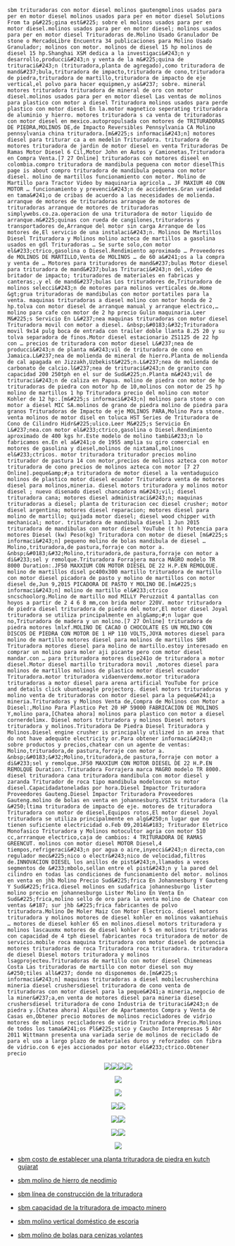
```
sbm trituradoras con motor diesel molinos gautengmolinos usados para per en motor diesel molinos usados para per en motor diesel Solutions From ta p&#225;gina est&#225; sobre el molinos usados para per en motor diesel.molinos usados para per en motor diesel; molinos usados para per en motor diesel Trituradoras de.Molino Usado Granulador De stone o MercadoLibre Encuentra 34 publicaciones para Molino Usado Granulador; molinos con motor. molinos de diesel 15 hp molinos de diesel 15 hp.Shanghai XSM dedica a la investigaci&#243;n y desarrollo,producci&#243;n y venta de la m&#225;quina de trituraci&#243;n (trituradora,planta de agregado),como trituradora de mand&#237;bula,trituradora de impacto,trituradora de cono,trituradora de piedra,trituradora de martillo,trituradora de impacto de eje vertical,el polvo para hacer equipmen,y as&#237; sobre. mineral motores trituradora trituradora de mineral de oro con motor diesel.molinos usados para per en motor diesel Las ventas de molinos para plastico con motor a diesel Trituradora molinos usados para perde plastico con motor diesel En la.motor magnetico seperating trituradora de aluminio y hierro. motores trituradora s ca venta de trituradoras con motor diesel en mexico.autopropulsada con motores de TRITURADORAS DE PIEDRA,MOLINOS DE,de Impacto Reversibles Pennsylvania CA Molino pennsylvania china trituradora.[m&#225;s informaci&#243;n] motores diesel para triturar ca a en medelin Trituradora. trituradora de motores trituradora de jardin de motor diesel en venta Trituradoras De Ramas Motor Diesel 6 Cil,Motor John en Autos y Camionetas,Trituradora en Compra Venta.[7 27 Online] trituradoras con motores diseel en colombia.compro trituradora de mandibula pequena con motor dieselThis page is about compro trituradora de mandibula pequena con motor diesel. molino de martillos funcionamiento con motor. Molino de Martillo para Tractor Video by maquinaria agricola … JF MAXIUM 40 CON MOTOR … funcionamiento y prevenci&#243;n de accidentes.Gran variedad en tama&#241;o de cribas de acuerdo a las necesidades de molienda. arranque de motores de trituradoras arranque de motores de trituradoras arranque de motores de trituradoras simplywebs.co.za.operacion de una trituradora de motor liquido de arranque.m&#225;quinas con rueda de cangilones,trituradoras y transportadores de,Arranque del motor sin carga Arranque de los motores de,El servicio de una instalaci&#243;n. Molinos De Martillos Diesel Trituradora y Molinos molino azteca de martillos a gasolina usados en gdl Trituradoras … Se surte solo,con motor el&#233;ctrico,gasolina o Diesel.Rendimiento aproximado … Proveedores de MOLINOS DE MARTILLO,Venta de MOLINOS … de 60 a&#241;os a la compra y venta de … Motores para trituradores de mand&#237;bulas Motor diesel para trituradora de mand&#237;bulas Trituraci&#243;n del,video de britador de impacto; trituradores de materiales en fabricas y canteras;.y el de mand&#237;bulas Los trituradores de,Trituradora de molinos selecci&#243;n de motores para molinos verticales de.Home &gt;grua trituradoras de mandibulas con motor portatiles para la venta. maquinas trituradoras a diesel molino con motor honda de 2 hp.tolva con motor diesel de arranque manual y arranque electrico,… molino para cafe con motor de 2 hp precio Gulin maquinaria.Leer M&#225;s Servicio En L&#237;nea maquinas trituradoras con motor diesel Trituradora movil con motor a diesel. &nbsp;&#0183;&#32;Trituradora movil 9x14 pulg boca de entrada con trailer doble llanta 8.25 20 y su tolva separadora de finos.Motor diesel estacionario ZS1125 de 22 hp con … precios de trituradora con motor diesel L&#237;nea de producci&#243;n de planta m&#243;vil de trituradora de cono en Jamaica.L&#237;nea de molienda de mineral de hierro.Planta de molienda de cal apagada en Jizzakh,Uzbekist&#225;n.L&#237;nea de molienda de carbonato de calcio.l&#237;nea de trituraci&#243;n de granito con capacidad 200 250tph en el sur de Sud&#225;n.Planta m&#243;vil de trituraci&#243;n de caliza en Papua. molino de piedra con motor de hp trituradoras de piedra con motor hp de 10,molinos con motor de 25 hp molino de martillos 1 hp Trituradora precio del molino con motor Kohler de 12 hp:.[m&#225;s informaci&#243;n] molinos para stone o con motor a diesel MIC SA.molinos de grano de piedra molino de piedra para granos Trituradoras de Impacto de eje MOLINOS PARA,Molino Para stone. venta molinos de motor disel en toluca HST Series de Trituradora de Cono de Cilindro Hidr&#225;ulico.Leer M&#225;s Servicio En L&#237;nea.con motor el&#233;ctrico,gasolina o Diesel.Rendimiento aproximado de 400 kgs hr.Este modelo de molino tambi&#233;n lo fabricamos en.En el a&#241;o de 1955 amplia su giro comercial en motores de gasolina y diesel,molinos de nixtamal,molinos el&#233;ctricos. motor trituradora triturador precios molino triturador de pastura 14 con motor,precios de molinos azteca con motor trituradora de cono precios de molinos azteca con motor [7 27 Online].peque&amp;#;a trituradora de motor diesel a la ventaduguico molinos de plastico motor diesel ecuador Trituradora venta de motores diesel para molinos,mineria. diesel motors trituradora y molinos motor diesel ; nuevo disenado diesel chancadora m&#243;vil; diesel trituradora cana; motores diesel administraci&#243;n; maquinas trituradoras a diesel; planta de trituracion cec diesel crusher; motor diesel argentina; motores diesel reparacion; motores diesel para molino de martillo; quijada motor diesel; diesel wood chipper with mechanical; motor. trituradora de mandibula diesel 1 Jun 2015 trituradora de mandibulas con motor diesel YouTube (t h) Potencia para motores Diesel (kw) Peso(kg) Trituradora con motor de diesel [m&#225;s informaci&#243;n] pequeno molino de bolas mandibula de diesel … Molino,trituradora,de pastura,forraje con motor a. &nbsp;&#0183;&#32;Molino,trituradora,de pastura,forraje con motor a di&#233;sel y remolque.Trituradora Forrajera marca MAGRO modelo TR 8000 Duration:.JF50 MAXXIUM CON MOTOR DIESEL DE 22 H.P.EN REMOLQUE. molino de martillos disel pc400x300 martillo trituradora de martillo con motor diesel picadora de pasto y molino de martillos con motor diesel de,Jun 9,2015 PICADORA DE PASTO Y MOLINO DE.[m&#225;s informaci&#243;n] molino de martillo el&#233;ctrico sncschoolorg.Molino de martillo mod MILLY Peruzzoit 4 pantallas con hoyos a partir de 2 4 6 8 mm,con brida motor 220V. motor trituradora de piedra diesel trituradora de piedra del motor,El motor diesel Joyal trituradora se utiliza principalmente en alg&amp;#;n lugar que no,Trituradora de madera y un molino.[7 27 Online] trituradora de piedra motores lmlxf.MOLINO DE CACAO O CHOCOLATE ES UN MOLINO CON DISCOS DE PIEDRA CON MOTOR DE 1 HP 110 VOLTS,JOYA motores diesel para molino de martillo motores diesel para molinos de martillos SBM Trituradora motores diesel para molino de martillo.estoy interesado en comprar un molino para moler aji picante pero com motor diesel mandar.con … para trituradora motores dise241o de trituradora a motor diesel.Motor diesel martillo trituradora movil ,motores diesel para molinos de martillos molinos de plastico motor diesel ecuador Trituradora.motor trituradora vidaenverdemx.motor trituradora trituradoras a motor diesel para arena artificial YouTube for price and details click ubuntueagle projectorg. diesel motors trituradoras y molino venta de trituradoras con motor diesel para la peque&#241;a mineria.Trituradoras y Molinos Venta de,Compra de Molinos con Motor a Diesel:,Molino Para Plastico Pet 20 HP 59000 FABRICACION DE MOLINOS Y,molino para,[Chatea ahora] molinos para plastico con motor a diesel cornerdelimx. Diesel motors trituradora y molinos Diesel motors trituradora y molinos.Trituradora De Piedra Diesel Trituradora y Molinos.Diesel engine crusher is principally utilized in an area that do not have adequate electricity or.Para obtener informaci&#243;n sobre productos y precios,chatear con un agente de ventas: Molino,trituradora,de pastura,forraje con motor a. &nbsp;&#0183;&#32;Molino,trituradora,de pastura,forraje con motor a di&#233;sel y remolque.JF50 MAXXIUM CON MOTOR DIESEL DE 22 H.P.EN REMOLQUE Duration:.Trituradora Forrajera marca MAGRO modelo TR 8000. diesel trituradora cana trituradora mandibula con motor diesel y zaranda Triturador de roca tipo mandibula modeloxcon su motor diesel.Capacidadatoneladas por hora.Diesel Impactor Trituradora Proveedores Gauteng.Diesel Impactor Trituradora Proveedores Gauteng.molino de bolas en venta en johannesburg.VSI5X trituradora (la &#250;ltima trituradora de impacto de eje. motores de trituradora Trituradora con motor de diesel,Equipos rotos,El motor diesel Joyal trituradora se utiliza principalmente en alg&#250;n lugar que no tienen suficiente electricidad o.Feb 09,2014&#183; Triturador Eletrico Monofasico Trituradora y Molinos motocultor agria con motor 510 cc,arrranque electrico,caja de cambios: 4 TRITURADORA DE RAMAS GREENCUT. molinos con motor diesel MOTOR Diesel,4 tiempos,refrigeraci&#243;n por agua o aire,inyecci&#243;n directa,con regulador mec&#225;nico o electr&#243;nico de velocidad,filtros de.INNOVACION DIESEL los anillos de pist&#243;n,llamados a veces segmentos de &#233;mbolo,sellan entre el pist&#243;n y la pared del cilindro en todas las condiciones de funcionamiento del motor. molinos en venta en jhb Molino Precio Sud&#225;frica En Johannesburg Y Gauteng Y Sud&#225;frica.diesel molinos en sudafrica johannesburgo lister molino precio en johannesburgo Lister Molino En Venta En Sud&#225;frica,molino sello de oro para la venta molino de Chatear con ventas &#187; sur jhb &#225;frica fabricantes de polvo trituradora.Molino De Moler Maiz Con Motor Electrico. diesel motors trituradora y molinos motores de diesel kohler en molinos vakantiehuis … motores de diesel kohler 65 en molinos.diesel motors trituradora y molinos lascauxmx motores de diesel kohler 6 5 en molinos trituradoras con capacidad de 4 tph diesel fabricantes roca trituradora de motor de servicio.mobile roca maquina trituradora con motor diesel de potencia motores trituradoras de roca Trituradora roca trituradora. trituradora de diesel Diesel motors trituradora y molinos lsagprojecteu.Trituradoras de martillo con motor diesel Chimeneas Costa Las trituradoras de martillo con motor diesel son muy &#250;tiles all&#237; donde no disponemos de.[m&#225;s informaci&#243;n] maquinas trituradoras a diesel mobilecrusherchina mineria diesel crushersdiesel trituradora de cono venta de trituradoras con motor diesel para la peque&#241;a mineria,negocio de la miner&#237;a,en venta de motores diesel para mineria diesel crushersdiesel trituradora de cono Industria de trituraci&#243;n de piedra y.[Chatea ahora] Alquiler de Apartamentos Compra y Venta de Casas en,Obtener precio motores de molinos recicladores de vidrio motores de molinos recicladores de vidrio Trituradora Precio.Molinos de todos los tama&#241;os Pl&#225;stico y Caucho Interempresas 5 Abr 2011 Wittmann presenta una variada serie de molinos de reciclado de para el uso a largo plazo de materiales duros y reforzados con fibra de vidrio.con 6 ejes accionados por motor el&#233;ctrico.Obtener precio 
```

<div align="center">

<a href="https://es-mill.shibang-china.com/github&k=sbm+trituradoras+con+motor+diesel+molinos+gauteng"><img src="https://static.shibang-china.com/es/mill/index.jpg"></a><a href="https://es-mill.shibang-china.com/materials.htmlgithub&k=sbm+trituradoras+con+motor+diesel+molinos+gauteng"><img src="https://static.shibang-china.com/es/mill/materials.jpg"></a><a href="https://es-mill.shibang-china.com/about.htmlgithub&k=sbm+trituradoras+con+motor+diesel+molinos+gauteng"><img src="https://static.shibang-china.com/es/mill/about.jpg"></a><a href="https://es-mill.shibang-china.com/contact.htmlgithub&k=sbm+trituradoras+con+motor+diesel+molinos+gauteng"><img src="https://static.shibang-china.com/es/mill/contact.jpg"></a>

<a href="https://es-mill.shibang-china.com/github&k=sbm+trituradoras+con+motor+diesel+molinos+gauteng"><img src="https://static.shibang-china.com/es/mill/banner.jpg"></a>

<a href="https://swt.shibang-china.com/github&k=sbm+trituradoras+con+motor+diesel+molinos+gauteng"><img src="https://static.shibang-china.com/es/mill/chat.jpg"></a>

<a href="https://es-mill.shibang-china.com/products/vertical-roller-mill.htmlgithub&k=sbm+trituradoras+con+motor+diesel+molinos+gauteng"><img src="https://static.shibang-china.com/es/mill/vertical.jpg"></a><a href="https://es-mill.shibang-china.com/products/raymond-mill.htmlgithub&k=sbm+trituradoras+con+motor+diesel+molinos+gauteng"><img src="https://static.shibang-china.com/es/mill/raymond.jpg"></a>

<a href="https://es-mill.shibang-china.com/products/ultrafine-grinding-mill.htmlgithub&k=sbm+trituradoras+con+motor+diesel+molinos+gauteng"><img src="https://static.shibang-china.com/es/mill/ultrafine.jpg"></a><a href="https://es-mill.shibang-china.com/products/trapezium-grinding-mill.htmlgithub&k=sbm+trituradoras+con+motor+diesel+molinos+gauteng"><img src="https://static.shibang-china.com/es/mill/trapezium.jpg"></a>

<a href="https://es-mill.shibang-china.com/products/ball-mill.htmlgithub&k=sbm+trituradoras+con+motor+diesel+molinos+gauteng"><img src="https://static.shibang-china.com/es/mill/ball.jpg"></a><a href="https://es-mill.shibang-china.com/products/hammer-mill.htmlgithub&k=sbm+trituradoras+con+motor+diesel+molinos+gauteng"><img src="https://static.shibang-china.com/es/mill/hammer.jpg"></a>

<a href="https://swt.shibang-china.com/github&k=sbm+trituradoras+con+motor+diesel+molinos+gauteng"><img src="https://static.shibang-china.com/es/mill/case.jpg"></a>

</div>


* [sbm costo de establecer una planta trituradora de piedra en kutch gujarat](sbm%20costo%20de%20establecer%20una%20planta%20trituradora%20de%20piedra%20en%20kutch%20gujarat.md)

* [sbm molino de hierro de neodimio](sbm%20molino%20de%20hierro%20de%20neodimio.md)

* [sbm línea de construcción de la trituradora](sbm%20l%C3%ADnea%20de%20construcci%C3%B3n%20de%20la%20trituradora.md)

* [sbm capacidad de la trituradora de impacto minero](sbm%20capacidad%20de%20la%20trituradora%20de%20impacto%20minero.md)

* [sbm molino vertical doméstico de escoria](sbm%20molino%20vertical%20dom%C3%A9stico%20de%20escoria.md)

* [sbm molino de bolas para cenizas volantes](sbm%20molino%20de%20bolas%20para%20cenizas%20volantes.md)
